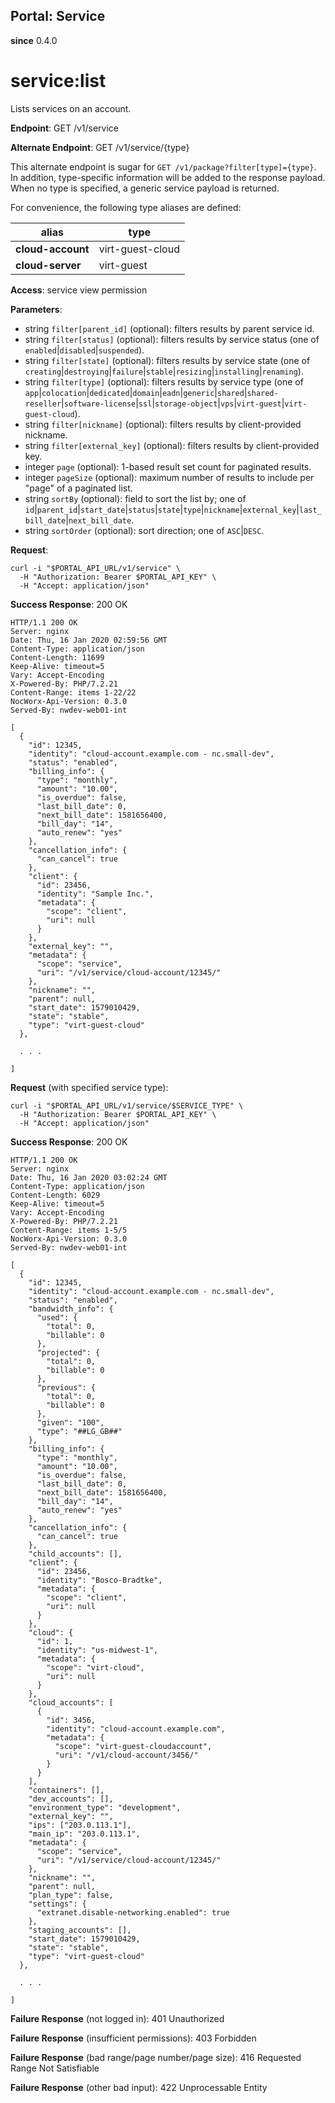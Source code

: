 Portal: Service
---------------

**since** 0.4.0

service:list
============

Lists services on an account.

**Endpoint**:  GET /v1/service

**Alternate Endpoint**:  GET /v1/service/{type}

This alternate endpoint is sugar for `GET /v1/package?filter[type]={type}`. In addition, type-specific information will be added to the response payload. When no type is specified, a generic service payload is returned.

For convenience, the following type aliases are defined:

| **alias**         | type             |
|-------------------|------------------|
| **cloud-account** | virt-guest-cloud |
| **cloud-server**  | virt-guest       |

**Access**: service view permission

**Parameters**:
- string `filter[parent_id]` (optional): filters results by parent service id.
- string `filter[status]` (optional): filters results by service status (one of `enabled`|`disabled`|`suspended`).
- string `filter[state]` (optional): filters results by service state (one of `creating`|`destroying`|`failure`|`stable`|`resizing`|`installing`|`renaming`).
- string `filter[type]` (optional): filters results by service type (one of `app`|`colocation`|`dedicated`|`domain`|`eadn`|`generic`|`shared`|`shared-reseller`|`software-license`|`ssl`|`storage-object`|`vps`|`virt-guest`|`virt-guest-cloud`).
- string `filter[nickname]` (optional): filters results by client-provided nickname.
- string `filter[external_key]` (optional): filters results by client-provided key.
- integer `page` (optional): 1-based result set count for paginated results.
- integer `pageSize` (optional): maximum number of results to include per "page" of a paginated list.
- string `sortBy` (optional): field to sort the list by; one of `id`|`parent_id`|`start_date`|`status`|`state`|`type`|`nickname`|`external_key`|`last_bill_date`|`next_bill_date`.
- string `sortOrder` (optional): sort direction; one of `ASC`|`DESC`.

**Request**:
```
curl -i "$PORTAL_API_URL/v1/service" \
  -H "Authorization: Bearer $PORTAL_API_KEY" \
  -H "Accept: application/json"
```

**Success Response**: 200 OK
```
HTTP/1.1 200 OK
Server: nginx
Date: Thu, 16 Jan 2020 02:59:56 GMT
Content-Type: application/json
Content-Length: 11699
Keep-Alive: timeout=5
Vary: Accept-Encoding
X-Powered-By: PHP/7.2.21
Content-Range: items 1-22/22
NocWorx-Api-Version: 0.3.0
Served-By: nwdev-web01-int

[
  {
    "id": 12345,
    "identity": "cloud-account.example.com - nc.small-dev",
    "status": "enabled",
    "billing_info": {
      "type": "monthly",
      "amount": "10.00",
      "is_overdue": false,
      "last_bill_date": 0,
      "next_bill_date": 1581656400,
      "bill_day": "14",
      "auto_renew": "yes"
    },
    "cancellation_info": {
      "can_cancel": true
    },
    "client": {
      "id": 23456,
      "identity": "Sample Inc.",
      "metadata": {
        "scope": "client",
        "uri": null
      }
    },
    "external_key": "",
    "metadata": {
      "scope": "service",
      "uri": "/v1/service/cloud-account/12345/"
    },
    "nickname": "",
    "parent": null,
    "start_date": 1579010429,
    "state": "stable",
    "type": "virt-guest-cloud"
  },

  . . .

]
```

**Request** (with specified service type):
```
curl -i "$PORTAL_API_URL/v1/service/$SERVICE_TYPE" \
  -H "Authorization: Bearer $PORTAL_API_KEY" \
  -H "Accept: application/json"
```

**Success Response**: 200 OK
```
HTTP/1.1 200 OK
Server: nginx
Date: Thu, 16 Jan 2020 03:02:24 GMT
Content-Type: application/json
Content-Length: 6029
Keep-Alive: timeout=5
Vary: Accept-Encoding
X-Powered-By: PHP/7.2.21
Content-Range: items 1-5/5
NocWorx-Api-Version: 0.3.0
Served-By: nwdev-web01-int

[
  {
    "id": 12345,
    "identity": "cloud-account.example.com - nc.small-dev",
    "status": "enabled",
    "bandwidth_info": {
      "used": {
        "total": 0,
        "billable": 0
      },
      "projected": {
        "total": 0,
        "billable": 0
      },
      "previous": {
        "total": 0,
        "billable": 0
      },
      "given": "100",
      "type": "##LG_GB##"
    },
    "billing_info": {
      "type": "monthly",
      "amount": "10.00",
      "is_overdue": false,
      "last_bill_date": 0,
      "next_bill_date": 1581656400,
      "bill_day": "14",
      "auto_renew": "yes"
    },
    "cancellation_info": {
      "can_cancel": true
    },
    "child_accounts": [],
    "client": {
      "id": 23456,
      "identity": "Bosco-Bradtke",
      "metadata": {
        "scope": "client",
        "uri": null
      }
    },
    "cloud": {
      "id": 1,
      "identity": "us-midwest-1",
      "metadata": {
        "scope": "virt-cloud",
        "uri": null
      }
    },
    "cloud_accounts": [
      {
        "id": 3456,
        "identity": "cloud-account.example.com",
        "metadata": {
          "scope": "virt-guest-cloudaccount",
          "uri": "/v1/cloud-account/3456/"
        }
      }
    ],
    "containers": [],
    "dev_accounts": [],
    "environment_type": "development",
    "external_key": "",
    "ips": ["203.0.113.1"],
    "main_ip": "203.0.113.1",
    "metadata": {
      "scope": "service",
      "uri": "/v1/service/cloud-account/12345/"
    },
    "nickname": "",
    "parent": null,
    "plan_type": false,
    "settings": {
      "extranet.disable-networking.enabled": true
    },
    "staging_accounts": [],
    "start_date": 1579010429,
    "state": "stable",
    "type": "virt-guest-cloud"
  },

  . . .

]
```

**Failure Response** (not logged in): 401 Unauthorized

**Failure Response** (insufficient permissions): 403 Forbidden

**Failure Response** (bad range/page number/page size): 416 Requested Range Not Satisfiable

**Failure Response** (other bad input): 422 Unprocessable Entity
